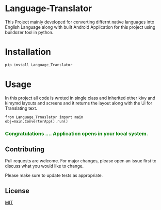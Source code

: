 # Language-Translator
   
 This Project mainly developed for converting differnt native languages into English Language along with built Android Application for this project using buildozer tool in python.
 


# Installation 
```bash
pip install Language_Translator
```

# Usage
  In this project all code is wroted in single class and inherited other kivy and kimymd layouts and screens and it returns the layout along with the Ui for Translating text.
  ```
  from Language_Trnaslator import main
  obj=main.ConverterApp().run()
  ```
  ### <font color= "green"> Congratulations .... Application opens in your local system.</font>
  
## Contributing
Pull requests are welcome. For major changes, please open an issue first to discuss what you would like to change.

Please make sure to update tests as appropriate.

## License
[MIT](https://choosealicense.com/licenses/mit/)
  
  
  
  
  
  
   

